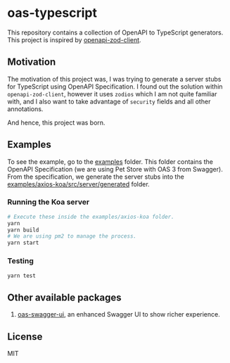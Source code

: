 # oas-typescript

This repository contains a collection of OpenAPI to TypeScript generators. This project is inspired by [openapi-zod-client](https://github.com/astahmer/openapi-zod-client).

## Motivation

The motivation of this project was, I was trying to generate a server stubs for TypeScript using OpenAPI Specification. I found out the solution within `openapi-zod-client`, however it uses `zodios` which I am not quite familiar with, and I also want to take advantage of `security` fields and all other annotations.

And hence, this project was born.

## Examples

To see the example, go to the [examples](./examples) folder. This folder contains the OpenAPI Specification (we are using Pet Store with OAS 3 from Swagger). From the specification, we generate the server stubs into the [examples/axios-koa/src/server/generated](./examples/axios-koa/src/server/generated) folder.

### Running the Koa server

```bash
# Execute these inside the examples/axios-koa folder.
yarn
yarn build
# We are using pm2 to manage the process.
yarn start
```

### Testing

```bash
yarn test
```

## Other available packages

1. [oas-swagger-ui](https://imballinst.github.io/oas-typescript/oas-swagger-ui/), an enhanced Swagger UI to show richer experience.

## License

MIT
